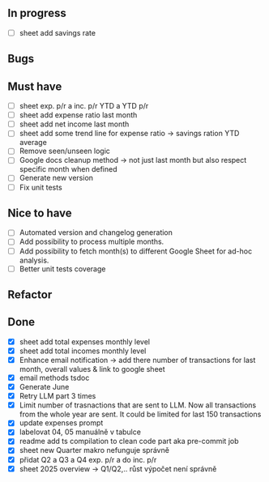 ## In progress

- [ ] sheet add savings rate

## Bugs

## Must have

- [ ] sheet exp. p/r a inc. p/r YTD a YTD p/r
- [ ] sheet add expense ratio last month
- [ ] sheet add net income last month
- [ ] sheet add some trend line for expense ratio -> savings ration YTD average
- [ ] Remove seen/unseen logic
- [ ] Google docs cleanup method -> not just last month but also respect specific month when defined
- [ ] Generate new version
- [ ] Fix unit tests

## Nice to have

- [ ] Automated version and changelog generation
- [ ] Add possibility to process multiple months.
- [ ] Add possibility to fetch month(s) to different Google Sheet for ad-hoc analysis.
- [ ] Better unit tests coverage

## Refactor

## Done

- [x] sheet add total expenses monthly level
- [x] sheet add total incomes monthly level
- [x] Enhance email notification -> add there number of transactions for last month, overall values & link to google sheet
- [x] email methods tsdoc
- [x] Generate June
- [x] Retry LLM part 3 times
- [x] Limit number of trasnactions that are sent to LLM. Now all transactions from the whole year are sent. It could be limited for last 150 transactions
- [x] update expenses prompt
- [x] labelovat 04, 05 manuálně v tabulce
- [x] readme add ts compilation to clean code part aka pre-commit job
- [x] sheet new Quarter makro nefunguje správně
- [x] přidat Q2 a Q3 a Q4 exp. p/r a do inc. p/r
- [x] sheet 2025 overview -> Q1/Q2,.. růst výpočet není správně
